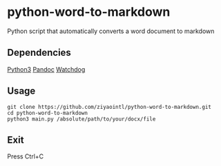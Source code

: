 # python-word-to-markdown
Python script that automatically converts a word document to markdown

## Dependencies
[Python3](https://www.python.org/downloads/)
[Pandoc](http://pandoc.org/installing.html)
[Watchdog](http://pythonhosted.org/watchdog/installation.html#installation)

## Usage
```
git clone https://github.com/ziyaointl/python-word-to-markdown.git
cd python-word-to-markdown
python3 main.py /absolute/path/to/your/docx/file
```

## Exit
Press Ctrl+C
